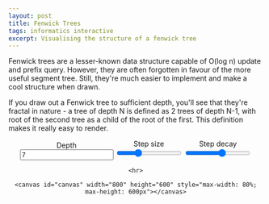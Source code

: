 ```yaml
---
layout: post
title: Fenwick Trees
tags: informatics interactive
excerpt: Visualising the structure of a fenwick tree
---
```


Fenwick trees are a lesser-known data structure capable of O(log n) update and prefix query. However, they are often forgotten in favour of the more useful segment tree. Still, they're much easier to implement and make a cool structure when drawn.

<!--more-->

If you draw out a Fenwick tree to sufficient depth, you'll see that they're fractal in nature - a tree of depth N is defined as 2 trees of depth N-1, with root of the second tree as a child of the root of the first. This definition makes it really easy to render.

<center>
	<div style="display: inline-block">
		<label for="maxdepth">Depth</label>
		<div>
			<input id="maxdepth" type="number" min="0" value="7" oninput="update()">
		</div>
	</div>
	<div style="display: inline-block">
		<label for="step">Step size</label>
		<div>
			<input id="step" type="range" min="10" max="200" value="70" step="10" oninput="update()">
		</div>
	</div>
	<div style="display: inline-block">
		<label for="scale">Step decay</label>
		<div>
			<input id="scale" type="range" min="0.5" max="1.2" value="0.9" step="0.01" oninput="update()">
		</div>
	</div>

	<hr>

	<canvas id="canvas" width="800" height="600" style="max-width: 80%; max-height: 600px"></canvas>
</center>

<script>

let canvas = document.querySelector("canvas");
let ctx = canvas.getContext("2d");

let maxdepth, step, scale;

function fenwick(x, y, width, depth) {
	if(depth >= maxdepth) return;
	fenwick(x, y, width/2, depth + 1);
	fenwick(x + width/2, y + step * scale ** depth, width/2, depth + 1);
	ctx.beginPath();
	ctx.moveTo(x, y);
	ctx.lineTo(x + width/2, y + step * scale ** depth);
	ctx.stroke();
}

function update() {
	function load(sel) {
		return parseFloat(document.querySelector('input#' + sel).value);
	}
	maxdepth = load('maxdepth')|0;
	step = load('step');
	scale = load('scale');

	if(scale == 1) {
		canvas.height = step * maxdepth;
	} else {
		canvas.height = step * (scale ** maxdepth - 1) / (scale - 1);
	}

	ctx.clearRect(0, 0, canvas.width, canvas.height);
	fenwick(0, 0, canvas.width, 0);
}

update();
</script>
